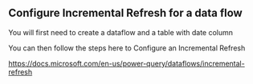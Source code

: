 ## Configure Incremental Refresh for a data flow

You will first need to create a dataflow and a table with date column

You can then follow the steps here to Configure an Incremental Refresh

https://docs.microsoft.com/en-us/power-query/dataflows/incremental-refresh
